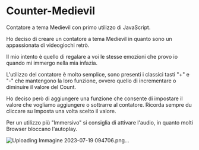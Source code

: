 # Counter-Medievil
Contatore a tema Medievil con primo utilizzo di JavaScript.

Ho deciso di creare un contatore a tema Medievil in quanto sono un appassionata di videogiochi retrò.

Il mio intento è quello di regalare a voi le stesse emozioni che provo io quando mi immergo nella mia infazia.

L'utilizzo del contatore è molto semplice, sono presenti i classici tasti "+" e "-" che mantengono la loro funzione, ovvero quello di incrementare o diminuire il valore del Count.

Ho deciso però di aggiungere una funzione che consente di impostare il valore che vogliamo aggiungere o sottrarre al contatore. Ricorda sempre du cliccare su Imposta una volta scelto il valore.

Per un utilizzo più "Immersivo" si consiglia di attivare l'audio, in quanto molti Browser bloccano l'autoplay.


![Uploading Immagine 2023-07-19 094706.png…]()
